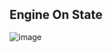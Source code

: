 ## Engine On State
![image](user-images.githubusercontent.com/101508268/168518941-3e5db637-718a-4be8-80c3-69b9ef18e3d7.png)
